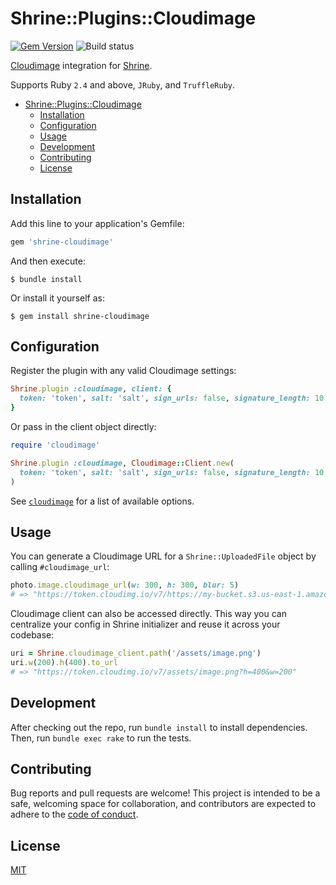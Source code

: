 # Shrine::Plugins::Cloudimage

[![Gem Version](https://badge.fury.io/rb/shrine-cloudimage.svg)](https://badge.fury.io/rb/shrine-cloudimage) ![Build status](https://github.com/janklimo/shrine-cloudimage/workflows/Build/badge.svg)

[Cloudimage](https://www.cloudimage.io) integration for [Shrine](https://shrinerb.com).

Supports Ruby `2.4` and above, `JRuby`, and `TruffleRuby`.

- [Shrine::Plugins::Cloudimage](#shrinepluginscloudimage)
  - [Installation](#installation)
  - [Configuration](#configuration)
  - [Usage](#usage)
  - [Development](#development)
  - [Contributing](#contributing)
  - [License](#license)

## Installation

Add this line to your application's Gemfile:

```ruby
gem 'shrine-cloudimage'
```

And then execute:

    $ bundle install

Or install it yourself as:

    $ gem install shrine-cloudimage

## Configuration

Register the plugin with any valid Cloudimage settings:

```ruby
Shrine.plugin :cloudimage, client: {
  token: 'token', salt: 'salt', sign_urls: false, signature_length: 10
}
```

Or pass in the client object directly:

```ruby
require 'cloudimage'

Shrine.plugin :cloudimage, Cloudimage::Client.new(
  token: 'token', salt: 'salt', sign_urls: false, signature_length: 10
)
```

See [`cloudimage`](https://github.com/scaleflex/cloudimage-rb) for a list
of available options.

## Usage

You can generate a Cloudimage URL for a `Shrine::UploadedFile` object by
calling `#cloudimage_url`:

```ruby
photo.image.cloudimage_url(w: 300, h: 300, blur: 5)
# => "https://token.cloudimg.io/v7/https://my-bucket.s3.us-east-1.amazonaws.com/assets/image.jpg?blur=5&h=300&w=300"
```

Cloudimage client can also be accessed directly. This way you can centralize your
config in Shrine initializer and reuse it across your codebase:

```ruby
uri = Shrine.cloudimage_client.path('/assets/image.png')
uri.w(200).h(400).to_url
# => "https://token.cloudimg.io/v7/assets/image.png?h=400&w=200"
```

## Development

After checking out the repo, run `bundle install` to install dependencies.
Then, run `bundle exec rake` to run the tests.

## Contributing

Bug reports and pull requests are welcome! This project is intended
to be a safe, welcoming space for collaboration, and contributors
are expected to adhere to the
[code of conduct](https://github.com/scaleflex/cloudimage-rb/blob/master/CODE_OF_CONDUCT.md).

## License

[MIT](https://opensource.org/licenses/MIT)
